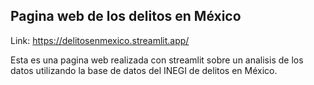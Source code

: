 ## Pagina web de los delitos en México
Link: https://delitosenmexico.streamlit.app/

Esta es una pagina web realizada con streamlit sobre un analisis de los datos utilizando la base de datos del INEGI de delitos en México.
